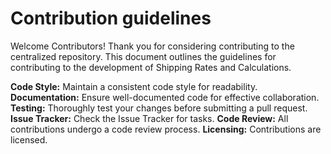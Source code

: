 # Contribution guidelines
Welcome Contributors!
Thank you for considering contributing to the centralized repository. This document outlines the guidelines for contributing to the development of Shipping Rates and Calculations.

**Code Style:**
Maintain a consistent code style for readability.
**Documentation:**
Ensure well-documented code for effective collaboration.
**Testing:**
Thoroughly test your changes before submitting a pull request.
**Issue Tracker:**
Check the Issue Tracker for tasks.
**Code Review:**
All contributions undergo a code review process.
**Licensing:**
Contributions are licensed.
